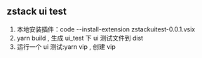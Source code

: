 ## zstack ui test

1. 本地安装插件：code --install-extension zstackuitest-0.0.1.vsix
2. yarn build , 生成 ui_test 下 ui 测试文件到 dist
3. 运行一个 ui 测试:yarn vip , 创建 vip
